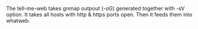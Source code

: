 The tell-me-web takes gnmap outpout (-oG) generated together with -sV option.
It takes all hosts with http & https ports open.
Then it feeds them into whatweb.